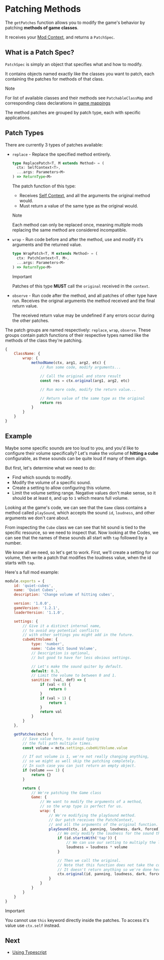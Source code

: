 # Patching Methods

The `getPatches` function allows you to modify the game's behavior by patching
**methods of game classes**.

It receives your [Mod Context](./03-contexts.md#mod-context), and returns a
`PatchSpec`.

## What is a Patch Spec?

`PatchSpec` is simply an object that specifies what and how to modify.

It contains objects named exactly like the classes you want to patch, each
containing the patches for methods of that class.

> [!NOTE]
>
> For list of available classes and their methods see `PatchableClassMap` and
> corresponding class declarations in
> [game mappings](./01-what-are-mods.md#types)

The method patches are grouped by patch type, each with specific applications.

## Patch Types

There are currently 3 types of patches available:

- `replace` - Replace the specified method entirerly.

  ```ts
  type ReplacePatch<T, M extends Method> = (
  	ctx: SelfContext<T>,
  	...args: Parameters<M>
  ) => ReturnType<M>
  ```

  The patch function of this type:
  - Receives [Self Context](./03-contexts.md#self-context), and all the
    arguments the original method would.
  - Must return a value of the same type as the original would.

  > [!NOTE]
  >
  > Each method can only be replaced once, meaning multiple mods replacing the
  > same method are considered incompatible.

- `wrap` - Run code before and after the method, use and modify it's arguments
  and the returned value.

  ```ts title=Patch function signature
  type WrapPatch<T, M extends Method> = (
  	ctx: PatchContext<T, M>,
  	...args: Parameters<M>
  ) => ReturnType<M>
  ```

  > [!IMPORTANT]
  >
  > Patches of this type **MUST** call the `original` received in the `context`.

- `observe` - Run code after the method, and all patches of other type have run.
  Receives the original arguments the method received and the final return
  value.

  The received return value may be undefined if any errors occur during the
  other patches.

The patch groups are named respectively: `replace`, `wrap`, `observe`. These
groups contain patch functions of their respective types named like the methods
of the class they're patching.

```js
{
	ClassName: {
		wrap: {
			methodName(ctx, arg1, arg2, etc) {
				// Run some code, modify arguments...

				// Call the original and store result
				const res = ctx.original(arg1, arg2, etc)

				// Run more code, modify the return value...

				// Return value of the same type as the original
				return res
			}
		}
	}
}
```

## Example

Maybe some specific sounds are too loud to you, and you'd like to configure
their volume specifically? Let's make the volume of **hitting a cube**
configurable, as these sounds can be quite loud if many of them align.

But first, let's determine what we need to do:

- Find which sounds to modify.
- Modify the volume of a specific sound.
- Create a setting to allow configuring this volume.
- Limit the volume setting range. Negative values don't make sense, so it should
  be at least `0`, and up to `1` which means full volume.

Looking at the game's code, we can see that the `Game` class contains a method
called `playSound`, which accepts the sound `id`, `loudness`, and other
arguments we don't care about.

From inspecting the `Cube` class we can see that hit sound is tied to the
specific resource, so we need to inspect that. Now looking at the Codes, we can
see that the names of these sounds all start with `tap` followed by a number.

We know all we need, so let's get to work. First, we'll create a setting for our
volume, then write a patch that modifies the loudness value, when the id starts
with `tap`.

Here's a full mod example:

```js
module.exports = {
	id: 'quiet-cubes',
	name: 'Quiet Cubes',
	description: 'Change volume of hitting cubes',

	version: '1.0.0',
	gameVersion: '1.2.1',
	loaderVersion: '1.1.0',

	settings: {
		// Give it a distinct internal name,
		// to avoid any potential conflicts
		// with other settings you might add in the future.
		cubeHitVolume: {
			type: 'number',
			name: 'Cube Hit Sound Volume',
			// Description is optional,
			// but good to have for less obvious settings.

			// Let's make the sound quiter by default.
			default: 0.3,
			// Limit the volume to between 0 and 1.
			sanitize: (val, def) => {
				if (val < 0) {
					return 0
				}
				if (val > 1) {
					return 1
				}
				return val
			}
		}
	},

	getPatches(mctx) {
		// Save value here, to avoid typing
		// the full path multiple times.
		const volume = mctx.settings.cubeHitVolume.value

		// If out volume is 1, we're not really changing anything,
		// so we might as well skip the patching completely.
		// In such case you can just return an empty object.
		if (volume === 1) {
			return {}
		}

		return {
			// We're patching the Game class
			Game: {
				// We want to modify the arguments of a method,
				// so the wrap type is perfect for us.
				wrap: {
					// We're modifying the playSound method.
					// Our patch receives the PatchContext,
					// and all the arguments of the original function.
					playSound(ctx, id, panning, loudness, dark, forced) {
						// We only modify the loudness for the sound that start with "tap".
						if (id.startsWith('tap')) {
							// We can use our setting to multiply the loudness value.
							loudness = loudness * volume
						}

						// Then we call the original.
						// Note that this function does not take the context parameter.
						// It doesn't return anything so we're done here.
						ctx.original(id, panning, loudness, dark, forced)
					}
				}
			}
		}
	}
}
```

> [!IMPORTANT]
>
> You cannot use `this` keyword directly inside the patches. To access it's
> value use `ctx.self` instead.

## Next

- [Using Typescript](./07-using-typescript.md)
